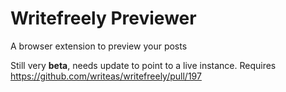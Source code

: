 # Writefreely Previewer
A browser extension to preview your posts

Still very **beta**, needs update to point to a live instance. Requires https://github.com/writeas/writefreely/pull/197
